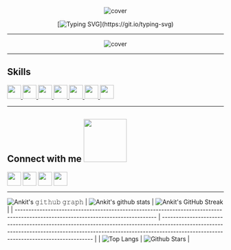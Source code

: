

<div align="center">
<img width="" height = "" src="https://miro.medium.com/max/1444/1*Z5-lWkyzcRB5ahgm9qyxvg.png" alt="cover" />
</div>

<div align="center">
  
[![Typing SVG](https://readme-typing-svg.herokuapp.com?size=30&width=1000&lines=Welcome+To+Ankit's+GitHub+Profile!)](https://git.io/typing-svg)
 
</div>
<hr>

<div align="center">
<img width="" height = "" src="https://github.com/ankitjha2711/ankitjha2711/blob/main/animation_500_kxa883sd.gif?raw=true" alt="cover" />
</div>

<hr>


<h2> Skills</h2>
<a href= https://github.com/Aditya664?tab=repositories&q=&type=&language=python&sort= > <img width ='32px' src ='https://raw.githubusercontent.com/rahulbanerjee26/githubAboutMeGenerator/main/icons/python.svg'> </a>
<a href= https://github.com/Aditya664?tab=repositories&q=&type=&language=reactjs&sort= > <img width ='32px' src ='https://raw.githubusercontent.com/rahulbanerjee26/githubAboutMeGenerator/main/icons/reactjs.svg'> </a>
<a href= https://github.com/Aditya664?tab=repositories&q=&type=&language=javascript&sort= > <img width ='32px' src ='https://raw.githubusercontent.com/rahulbanerjee26/githubAboutMeGenerator/main/icons/javascript.svg'> </a>
<a href= https://github.com/Aditya664?tab=repositories&q=&type=&language=c&sort= > <img width ='32px' src ='https://raw.githubusercontent.com/rahulbanerjee26/githubAboutMeGenerator/main/icons/c.svg'> </a>
<a href= https://github.com/Aditya664?tab=repositories&q=&type=&language=cpp&sort= > <img width ='32px' src ='https://raw.githubusercontent.com/rahulbanerjee26/githubAboutMeGenerator/main/icons/cpp.svg'> </a>
<a href= https://github.com/Aditya664?tab=repositories&q=&type=&language=css&sort= > <img width ='32px' src ='https://raw.githubusercontent.com/rahulbanerjee26/githubAboutMeGenerator/main/icons/css.svg'> </a>
<a href= https://github.com/Aditya664?tab=repositories&q=&type=&language=html&sort= > <img width ='32px' src ='https://raw.githubusercontent.com/rahulbanerjee26/githubAboutMeGenerator/main/icons/html.svg'> </a>

<hr>



<h2> Connect with me <img src='https://raw.githubusercontent.com/ShahriarShafin/ShahriarShafin/main/Assets/handshake.gif' width="100px"> </h2>
<a href = 'https://www.linkedin.com/in/ankit-kumar-jha-950b271bb/'> <img width = '32px' align= 'center' src="https://raw.githubusercontent.com/rahulbanerjee26/githubAboutMeGenerator/main/icons/linked-in-alt.svg"/></a>
<a href = 'https://www.twitter.com/ankitjha2711'> <img width = '32px' align= 'center' src="https://raw.githubusercontent.com/rahulbanerjee26/githubAboutMeGenerator/main/icons/twitter.svg"/></a>
<a href = 'https://www.github.com/ankitjha2711'> <img width = '32px' align= 'center' src="https://raw.githubusercontent.com/rahulbanerjee26/githubAboutMeGenerator/main/icons/github.svg"/></a>
<a href = 'mailto:ankitjha2711@gmail.com'> <img width = '32px' align= 'center' src="https://upload.wikimedia.org/wikipedia/commons/thumb/7/7e/Gmail_icon_%282020%29.svg/107px-Gmail_icon_%282020%29.svg.png"/></a>


<hr >

 ![Ankit's 𝚐𝚒𝚝𝚑𝚞𝚋 𝚐𝚛𝚊𝚙𝚑](https://activity-graph.herokuapp.com/graph?username=ankitjha2711&theme=redical&hide_border=true&area=true)
| ![Ankit's github stats](https://github-readme-stats.vercel.app/api?username=ankitjha2711&show_icons=true&theme=radical)             | ![Ankit's GitHub Streak](https://github-readme-streak-stats.herokuapp.com/?user=ankitjha2711&theme=radical)                                                                                                           |
| --------------------------------------------------------------------------------------------------------------------------------- | ----------------------------------------------------------------------------------------------------------------------------------------------------------------------------------------------------------------- |
| ![Top Langs](https://github-readme-stats.vercel.app/api/top-langs/?username=ankitjha2711&langs_count=8&theme=radical&layout=compact) | ![Github Stars](https://github-readme-stats.vercel.app/api?username=ankitjha2711&show_icons=true&locale=en&count_private=true&hide_rank=true&custom_title=My%20GitHub%20Stats&disable_animations=true&theme=radical) |

